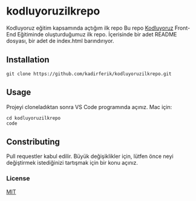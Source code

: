 # kodluyoruzilkrepo
Kodluyoruz eğitim kapsamında açtığım ilk repo
Bu repo [Kodluyoruz](kodluyoruz.org) Front-End Eğitiminde oluşturduğumuz ilk repo. İçerisinde bir adet README dosyası, bir adet de index.html barındırıyor. 
## Installation
```
git clone https://github.com/kadirferik/kodluyoruzilkrepo.git
```
## Usage
Projeyi cloneladıktan sonra VS Code programında açınız.
Mac için: 
```
cd kodluyoruzilkrepo
code
```
## Constributing
Pull requestler kabul edilir. Büyük değişiklikler için, lütfen önce neyi değiştirmek istediğinizi tartışmak için bir konu açınız.
### License 
[MIT](https://choosealicense.com/licenses/mit/)
